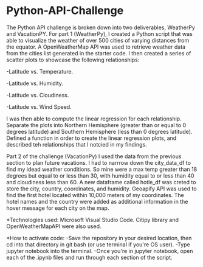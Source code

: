 # Python-API-Challenge

The Python API challenge is broken down into two deliverables, WeatherPy and VacationPY. For part 1 (WeatherPy), I created a Python
script that was able to visualize the weather of over 500 cities of varying distances from the equator. A OpenWeatherMap API was used to retrieve 
weather data from the cities list generated in the starter code. I then created a series of scatter plots to showcase the following relationships:

-Latitude vs. Temperature.

-Latitude vs. Humidity.

-Latitude vs. Cloudiness.

-Latitude vs. Wind Speed.

I was then able to compute the linear regression for each relationship. Separate the plots into Northern Hemisphere (greater than or equal to 0 degrees latitude) 
and Southern Hemisphere (less than 0 degrees latitude). Defined a function in order to create the linear regression plots, and described teh relationships that
I notcied in my findings.

Part 2 of the challenge (VacationPy) I used the data from the previous section to plan future vacations. I had to narrrow down the city_data_df to find
my idead weather conditions. So mine were a max temp greater than 18 degrees but equal to or less than 30, with humidity equal to or less than 40 and 
cloudiness less than 60. A new dataframe called hotle_df was creted to store the city, country, coordinates, and humidity. Geoapify API was used to find the first hotel 
located within 10,000 meters of my coordinates. The hotel names and the country were added as additional information in the hover message for each city on the map.

*Technologies used: Microsoft Visual Studio Code. Citipy library and OpenWeatherMapAPI were also used.

*How to activate code:
-Save the repository in your desired location, then cd into that directory in git bash (or use terminal if you're OS user).
-Type jupyter notebook into the terminal.
-Once you're in jupyter notebook, open each of the .ipynb files and run through each section of the script.
